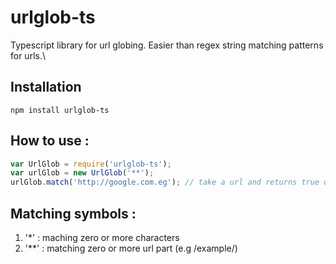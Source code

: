 # urlglob-ts

Typescript library for url globing.
Easier than regex string matching patterns for urls.\

## Installation

```
npm install urlglob-ts
```

## How to use :

```javascript
var UrlGlob = require('urlglob-ts');
var urlGlob = new UrlGlob('**');
urlGlob.match('http://google.com.eg'); // take a url and returns true or false
```

## Matching symbols :

1. '\*' : maching zero or more characters
2. '\*\*' : matching zero or more url part (e.g /example/)

